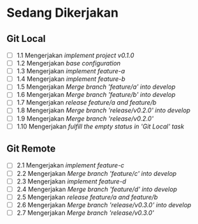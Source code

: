 # Sedang Dikerjakan

## Git Local

- [ ] 1.1 Mengerjakan _implement project v0.1.0_
- [ ] 1.2 Mengerjakan _base configuration_
- [ ] 1.3 Mengerjakan _implement feature-a_
- [ ] 1.4 Mengerjakan _implement feature-b_
- [ ] 1.5 Mengerjakan _Merge branch 'feature/a' into develop_
- [ ] 1.6 Mengerjakan _Merge branch 'feature/b' into develop_
- [ ] 1.7 Mengerjakan _release feature/a and feature/b_
- [ ] 1.8 Mengerjakan _Merge branch 'release/v0.2.0' into develop_
- [ ] 1.9 Mengerjakan _Merge branch 'release/v0.2.0'_
- [ ] 1.10 Mengerjakan _fulfill the empty status in 'Git Local' task_

## Git Remote

- [ ] 2.1 Mengerjakan _implement feature-c_
- [ ] 2.2 Mengerjakan _Merge branch 'feature/c' into develop_
- [ ] 2.3 Mengerjakan _implement feature-d_
- [ ] 2.4 Mengerjakan _Merge branch 'feature/d' into develop_
- [ ] 2.5 Mengerjakan _release feature/a and feature/b_
- [ ] 2.6 Mengerjakan _Merge branch 'release/v0.3.0' into develop_
- [ ] 2.7 Mengerjakan _Merge branch 'release/v0.3.0'_
